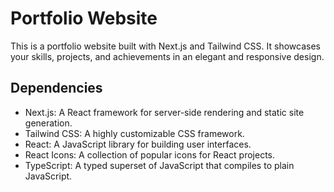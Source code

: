 # Portfolio Website

This is a portfolio website built with Next.js and Tailwind CSS. It showcases your skills, projects, and achievements in an elegant and responsive design.

## Dependencies

- Next.js: A React framework for server-side rendering and static site generation.
- Tailwind CSS: A highly customizable CSS framework.
- React: A JavaScript library for building user interfaces.
- React Icons: A collection of popular icons for React projects.
- TypeScript: A typed superset of JavaScript that compiles to plain JavaScript.



